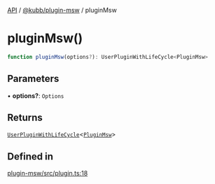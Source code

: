 [API](../../../packages.md) / [@kubb/plugin-msw](../index.md) / pluginMsw

# pluginMsw()

```ts
function pluginMsw(options?): UserPluginWithLifeCycle<PluginMsw>
```

## Parameters

• **options?**: `Options`

## Returns

[`UserPluginWithLifeCycle`](../../core/type-aliases/UserPluginWithLifeCycle.md)\<[`PluginMsw`](../type-aliases/PluginMsw.md)\>

## Defined in

[plugin-msw/src/plugin.ts:18](https://github.com/kubb-project/kubb/blob/ff80665146ae086e044807d0072fda660e72e1fd/packages/plugin-msw/src/plugin.ts#L18)
